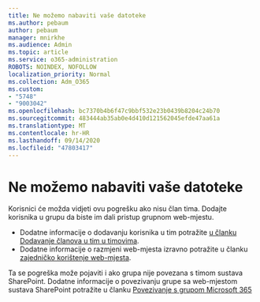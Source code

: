 ```yaml
---
title: Ne možemo nabaviti vaše datoteke
ms.author: pebaum
author: pebaum
manager: mnirkhe
ms.audience: Admin
ms.topic: article
ms.service: o365-administration
ROBOTS: NOINDEX, NOFOLLOW
localization_priority: Normal
ms.collection: Adm_O365
ms.custom:
- "5748"
- "9003042"
ms.openlocfilehash: bc7370b4b6f47c9bbf532e23b0439b8204c24b70
ms.sourcegitcommit: 483444ab35ab0e4d410d121562045efde47aa61a
ms.translationtype: MT
ms.contentlocale: hr-HR
ms.lasthandoff: 09/14/2020
ms.locfileid: "47803417"
---
```

# <a name="we-cant-get-your-files"></a>Ne možemo nabaviti vaše datoteke

Korisnici će možda vidjeti ovu pogrešku ako nisu član tima. Dodajte korisnika u grupu da biste im dali pristup grupnom web-mjestu.

- Dodatne informacije o dodavanju korisnika u tim potražite [u članku Dodavanje članova u tim u timovima](https://support.office.com/article/add-people-to-a-team-aff2249d-b456-4bc3-81e7-52327b6b38e9).
- Dodatne informacije o razmjeni web-mjesta izravno potražite u članku [zajedničko korištenje web-mjesta](https://support.office.com/article/Share-a-site-958771A8-D041-4EB8-B51C-AFEA2EAE3658).

Ta se pogreška može pojaviti i ako grupa nije povezana s timom sustava SharePoint. Dodatne informacije o povezivanju grupe sa web-mjestom sustava SharePoint potražite u članku [Povezivanje s grupom Microsoft 365](https://docs.microsoft.com/sharepoint/dev/transform/modernize-connect-to-office365-group)